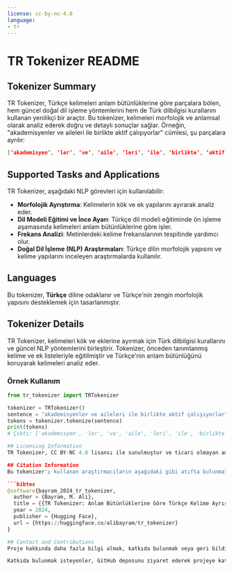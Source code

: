 ```yaml
---
license: cc-by-nc-4.0
language:
- tr
---
```


# TR Tokenizer README

## Tokenizer Summary
TR Tokenizer, Türkçe kelimeleri anlam bütünlüklerine göre parçalara bölen, hem güncel doğal dil işleme yöntemlerini hem de Türk dilbilgisi kurallarını kullanan yenilikçi bir araçtır. Bu tokenizer, kelimeleri morfolojik ve anlamsal olarak analiz ederek doğru ve detaylı sonuçlar sağlar. Örneğin, "akademisyenler ve aileleri ile birlikte aktif çalışıyorlar" cümlesi, şu parçalara ayrılır:

```json
[‘akademisyen’, ‘ler’, ‘ve’, ‘aile’, ‘leri’, ‘ile’, ‘birlikte’, ‘aktif’, ‘çalış’, ‘ı’, ‘yor’, ‘lar’]
```

## Supported Tasks and Applications
TR Tokenizer, aşağıdaki NLP görevleri için kullanılabilir:
- **Morfolojik Ayrıştırma**: Kelimelerin kök ve ek yapılarını ayırarak analiz eder.
- **Dil Modeli Eğitimi ve İnce Ayarı**: Türkçe dil modeli eğitiminde ön işleme aşamasında kelimeleri anlam bütünlüklerine göre işler.
- **Frekans Analizi**: Metinlerdeki kelime frekanslarının tespitinde yardımcı olur.
- **Doğal Dil İşleme (NLP) Araştırmaları**: Türkçe dilin morfolojik yapısını ve kelime yapılarını inceleyen araştırmalarda kullanılır.

## Languages
Bu tokenizer, **Türkçe** diline odaklanır ve Türkçe'nin zengin morfolojik yapısını desteklemek için tasarlanmıştır.

## Tokenizer Details
TR Tokenizer, kelimeleri kök ve eklerine ayırmak için Türk dilbilgisi kurallarını ve güncel NLP yöntemlerini birleştirir. Tokenizer, önceden tanımlanmış kelime ve ek listeleriyle eğitilmiştir ve Türkçe'nin anlam bütünlüğünü koruyarak kelimeleri analiz eder.

### Örnek Kullanım
```python
from tr_tokenizer import TRTokenizer

tokenizer = TRTokenizer()
sentence = "akademisyenler ve aileleri ile birlikte aktif çalışıyorlar"
tokens = tokenizer.tokenize(sentence)
print(tokens)
# Çıktı: ['akademisyen', 'ler', 've', 'aile', 'leri', 'ile', 'birlikte', 'aktif', 'çalış', 'ı', 'yor', 'lar']

## Licensing Information
TR Tokenizer, CC BY-NC 4.0 lisansı ile sunulmuştur ve ticari olmayan amaçlarla serbestçe kullanılabilir. Kullanıcılar, bu tokenizer'ı araştırma ve eğitim amaçları için kullanabilir, ancak ticari kullanımlar için ek izin gerekmektedir.

## Citation Information
Bu tokenizer'ı kullanan araştırmacıların aşağıdaki gibi atıfta bulunmaları önerilir:

```bibtex
@software{bayram_2024_tr_tokenizer,
  author = {Bayram, M. Ali},
  title = {{TR Tokenizer: Anlam Bütünlüklerine Göre Türkçe Kelime Ayrıştırma Aracı}},
  year = 2024,
  publisher = {Hugging Face},
  url = {https://huggingface.co/alibayram/tr_tokenizer}
}

## Contact and Contributions
Proje hakkında daha fazla bilgi almak, katkıda bulunmak veya geri bildirim sağlamak için [Ali Bayram](https://github.com/malibayram) ile iletişime geçebilirsiniz. Her türlü geri bildirim ve katkı, projenin gelişimi açısından değerlidir.

Katkıda bulunmak isteyenler, GitHub deposunu ziyaret ederek projeye katkıda bulunabilirler. Projenin geliştirilmesine ve açık kaynak topluluğuna katkılarınızdan dolayı şimdiden teşekkür ederiz!